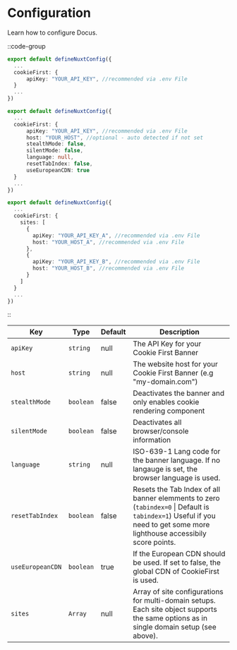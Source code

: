 # Configuration

Learn how to configure Docus.

::code-group

```ts [Minimal Module Configuration]
export default defineNuxtConfig({
  ...
  cookieFirst: {
      apiKey: "YOUR_API_KEY", //recommended via .env File
  }
  ...
})
```
```ts [Full Module Configuration]
export default defineNuxtConfig({
  ...
  cookieFirst: {
      apiKey: "YOUR_API_KEY", //recommended via .env File
      host: "YOUR_HOST", //optional - auto detected if not set
      stealthMode: false,
      silentMode: false,
      language: null, 
      resetTabIndex: false,
      useEuropeanCDN: true
  }
  ...
})
```

```ts [Multi Domain Configuration]
export default defineNuxtConfig({
  ...
  cookieFirst: {
    sites: [
      {
        apiKey: "YOUR_API_KEY_A", //recommended via .env File
        host: "YOUR_HOST_A", //recommended via .env File
      },
      {
        apiKey: "YOUR_API_KEY_B", //recommended via .env File
        host: "YOUR_HOST_B", //recommended via .env File
      }
    ]
  }
  ...
})
```

::

| **Key**                      | **Type**   | **Default**           | **Description**                                                                                                                                                         |
| ---------------------------- | ---------- | --------------------- |-------------------------------------------------------------------------------------------------------------------------------------------------------------------------|
| `apiKey`                      | `string`   | null                 | The API Key for your Cookie First Banner                                                                                                                                |
| `host`                      | `string`   | null                 | The website host for your Cookie First Banner (e.g "my-domain.com")                                                                                                     |
| `stealthMode`              | `boolean`   | false                 | Deactivates the banner and only enables cookie rendering component                                                                                                      
| `silentMode`                | `boolean`   | false      | Deactivates all browser/console information                                                                                                                             |
| `language`                        | `string`   |  null                     | ISO-639-1 Lang code for the banner language. If no langauge is set, the browser language is used.                                                                       |
| `resetTabIndex`                     | `boolean`   | false               | Resets the Tab Index of all banner elemments to zero (`tabindex=0` \| Default is `tabindex=1`) Useful if you need to get some more lighthouse accessibily score points. 
| `useEuropeanCDN`              | `boolean`   | true                 | If the European CDN should be used. If set to false, the global CDN of CookieFirst is used.                                                                             |
| `sites`                      | `Array`    | null                 | Array of site configurations for multi-domain setups. Each site object supports the same options as in single domain setup (see above).                                |


